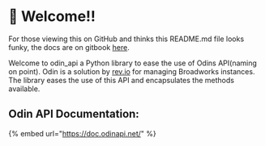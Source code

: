 # 👋 Welcome!!

For those viewing this on GitHub and thinks this README.md file looks funky, the docs are on gitbook [here](https://docs.jordan-prescott.com/odin\_api/).



Welcome to odin\_api a Python library to ease the use of Odins API(naming on point). Odin is a solution by [rev.io](https://rev.io/) for managing Broadworks instances. The library eases the use of this API and encapsulates the methods available.&#x20;



## Odin API Documentation:

{% embed url="https://doc.odinapi.net/" %}
